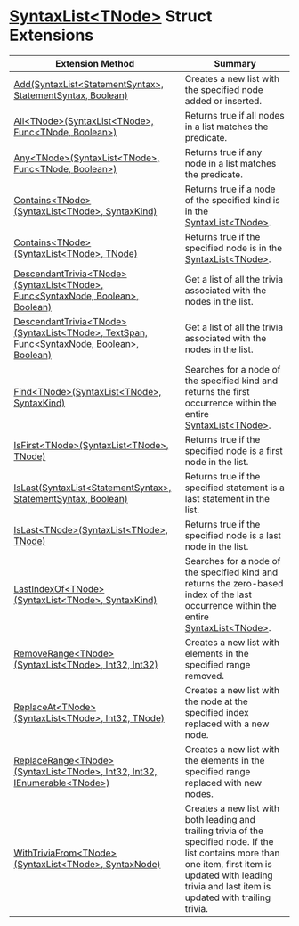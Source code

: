 # [SyntaxList\<TNode>](https://docs.microsoft.com/en-us/dotnet/api/microsoft.codeanalysis.syntaxlist-1) Struct Extensions

| Extension Method | Summary |
| ---------------- | ------- |
| [Add(SyntaxList\<StatementSyntax>, StatementSyntax, Boolean)](../../../Roslynator/CSharp/SyntaxExtensions/Add/README.md) | Creates a new list with the specified node added or inserted\. |
| [All\<TNode>(SyntaxList\<TNode>, Func\<TNode, Boolean>)](../../../Roslynator/SyntaxExtensions/All-1/README.md) | Returns true if all nodes in a list matches the predicate\. |
| [Any\<TNode>(SyntaxList\<TNode>, Func\<TNode, Boolean>)](../../../Roslynator/SyntaxExtensions/Any-1/README.md) | Returns true if any node in a list matches the predicate\. |
| [Contains\<TNode>(SyntaxList\<TNode>, SyntaxKind)](../../../Roslynator/CSharp/SyntaxExtensions/Contains-1/README.md) | Returns true if a node of the specified kind is in the [SyntaxList\<TNode>](https://docs.microsoft.com/en-us/dotnet/api/microsoft.codeanalysis.syntaxlist-1)\. |
| [Contains\<TNode>(SyntaxList\<TNode>, TNode)](../../../Roslynator/SyntaxExtensions/Contains-1/README.md) | Returns true if the specified node is in the [SyntaxList\<TNode>](https://docs.microsoft.com/en-us/dotnet/api/microsoft.codeanalysis.syntaxlist-1)\. |
| [DescendantTrivia\<TNode>(SyntaxList\<TNode>, Func\<SyntaxNode, Boolean>, Boolean)](../../../Roslynator/SyntaxExtensions/DescendantTrivia-1/README.md) | Get a list of all the trivia associated with the nodes in the list\. |
| [DescendantTrivia\<TNode>(SyntaxList\<TNode>, TextSpan, Func\<SyntaxNode, Boolean>, Boolean)](../../../Roslynator/SyntaxExtensions/DescendantTrivia-1/README.md) | Get a list of all the trivia associated with the nodes in the list\. |
| [Find\<TNode>(SyntaxList\<TNode>, SyntaxKind)](../../../Roslynator/CSharp/SyntaxExtensions/Find-1/README.md) | Searches for a node of the specified kind and returns the first occurrence within the entire [SyntaxList\<TNode>](https://docs.microsoft.com/en-us/dotnet/api/microsoft.codeanalysis.syntaxlist-1)\. |
| [IsFirst\<TNode>(SyntaxList\<TNode>, TNode)](../../../Roslynator/SyntaxExtensions/IsFirst-1/README.md) | Returns true if the specified node is a first node in the list\. |
| [IsLast(SyntaxList\<StatementSyntax>, StatementSyntax, Boolean)](../../../Roslynator/CSharp/SyntaxExtensions/IsLast/README.md) | Returns true if the specified statement is a last statement in the list\. |
| [IsLast\<TNode>(SyntaxList\<TNode>, TNode)](../../../Roslynator/SyntaxExtensions/IsLast-1/README.md) | Returns true if the specified node is a last node in the list\. |
| [LastIndexOf\<TNode>(SyntaxList\<TNode>, SyntaxKind)](../../../Roslynator/CSharp/SyntaxExtensions/LastIndexOf-1/README.md) | Searches for a node of the specified kind and returns the zero\-based index of the last occurrence within the entire [SyntaxList\<TNode>](https://docs.microsoft.com/en-us/dotnet/api/microsoft.codeanalysis.syntaxlist-1)\. |
| [RemoveRange\<TNode>(SyntaxList\<TNode>, Int32, Int32)](../../../Roslynator/CSharp/SyntaxExtensions/RemoveRange-1/README.md) | Creates a new list with elements in the specified range removed\. |
| [ReplaceAt\<TNode>(SyntaxList\<TNode>, Int32, TNode)](../../../Roslynator/SyntaxExtensions/ReplaceAt-1/README.md) | Creates a new list with the node at the specified index replaced with a new node\. |
| [ReplaceRange\<TNode>(SyntaxList\<TNode>, Int32, Int32, IEnumerable\<TNode>)](../../../Roslynator/CSharp/SyntaxExtensions/ReplaceRange-1/README.md) | Creates a new list with the elements in the specified range replaced with new nodes\. |
| [WithTriviaFrom\<TNode>(SyntaxList\<TNode>, SyntaxNode)](../../../Roslynator/SyntaxExtensions/WithTriviaFrom-1/README.md) | Creates a new list with both leading and trailing trivia of the specified node\. If the list contains more than one item, first item is updated with leading trivia and last item is updated with trailing trivia\. |

